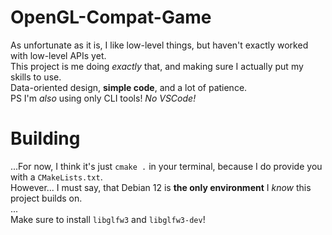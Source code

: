 # OpenGL-Compat-Game

As unfortunate as it is, I like low-level things, but haven't exactly worked with low-level APIs yet.  
This project is me doing *exactly* that, and making sure I actually put my skills to use.  
Data-oriented design, **simple code**, and a lot of patience.  
PS I'm *also* using only CLI tools! *No VSCode!*  

# Building

...For now, I think it's just `cmake .` in your terminal, because I do provide you with a `CMakeLists.txt`.  
However... I must say, that Debian 12 is **the only environment** I *know* this project builds on.  
...  
Make sure to install `libglfw3` and `libglfw3-dev`!

